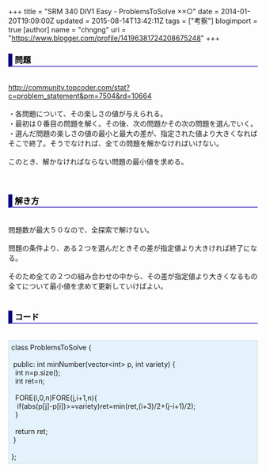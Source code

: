 +++
title = "SRM 340 DIV1 Easy - ProblemsToSolve ××○"
date = 2014-01-20T19:09:00Z
updated = 2015-08-14T13:42:11Z
tags = ["考察"]
blogimport = true 
[author]
	name = "chngng"
	uri = "https://www.blogger.com/profile/14196381724208675248"
+++

<div dir="ltr" style="text-align: left;" trbidi="on"><h3 style="border-bottom: 2px solid slateblue; border-left: 8px solid navy; color: black; padding: 0px 0px 1px 5px;">問題 </h3><br /><a href="http://community.topcoder.com/stat?c=problem_statement&amp;pm=7504&amp;rd=10664" target="_blank">http://community.topcoder.com/stat?c=problem_statement&amp;pm=7504&amp;rd=10664</a><br /><br />・各問題について、その楽しさの値が与えられる。<br />・最初は０番目の問題を解く。その後、次の問題かその次の問題を選んでいく。<br />・選んだ問題の楽しさの値の最小と最大の差が、指定された値より大きくなればそこで終了。そうでなければ、全ての問題を解かなければいけない。<br /><br />このとき、解かなければならない問題の最小値を求める。<br /><br /><br /><h3 style="border-bottom: 2px solid slateblue; border-left: 8px solid navy; color: black; padding: 0px 0px 1px 5px;">解き方 </h3><br />問題数が最大５０なので、全探索で解けない。<br /><br />問題の条件より、ある２つを選んだときその差が指定値より大きければ終了になる。<br /><br />そのため全ての２つの組み合わせの中から、その差が指定値より大きくなるもの全てについて最小値を求めて更新していけばよい。<br /><br /><h3 style="border-bottom: 2px solid slateblue; border-left: 8px solid navy; color: black; padding: 0px 0px 1px 5px;">コード </h3><br /><div style="background-color: #e3f2fb; border: 1px dotted #CCCCCC; padding: 5px;">class ProblemsToSolve {<br /><br /><span class="Apple-tab-span" style="white-space: pre;"> </span>public: int minNumber(vector&lt;int&gt; p, int variety) {<br /><span class="Apple-tab-span" style="white-space: pre;">  </span>int n=p.size();<br /><span class="Apple-tab-span" style="white-space: pre;">  </span>int ret=n;<br /><br /><span class="Apple-tab-span" style="white-space: pre;">  </span>FORE(i,0,n)FORE(j,i+1,n){<br /><span class="Apple-tab-span" style="white-space: pre;">   </span>if(abs(p[j]-p[i])&gt;=variety)ret=min(ret,(i+3)/2+(j-i+1)/2);<br /><span class="Apple-tab-span" style="white-space: pre;">  </span>}<br /><br /><span class="Apple-tab-span" style="white-space: pre;">  </span>return ret;<br /><span class="Apple-tab-span" style="white-space: pre;"> </span>}<br /><br />};</div></div>
